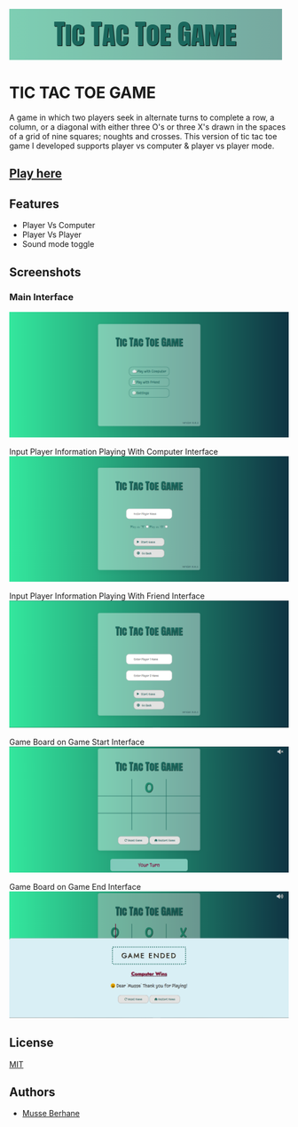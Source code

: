 
![Logo](https://github.com/M21-BER/TIC-TAC-TOE-GAME/blob/main/demo/logo.PNG?raw=true)

#  TIC TAC TOE GAME 

A game in which two players seek in alternate turns to complete a row, a column, or a diagonal with either three O's or three X's drawn in the spaces of a grid of nine squares; noughts and crosses. This version of tic tac toe game I developed supports player vs computer & player vs player mode.

## [Play here](https://www.github.com/M21-BER)




## Features

- Player Vs Computer
- Player Vs Player
- Sound mode toggle

## Screenshots

### Main Interface
![Main Interface](https://github.com/M21-BER/TIC-TAC-TOE-GAME/blob/main/demo/s1.PNG?raw=true)

Input Player Information Playing With Computer Interface
![Input Player Information Playing With Computer Interface](https://github.com/M21-BER/TIC-TAC-TOE-GAME/blob/main/demo/s2.PNG?raw=true)

Input Player Information Playing With Friend Interface
![Input Player Information Playing With Friend Interface](https://github.com/M21-BER/TIC-TAC-TOE-GAME/blob/main/demo/s5.PNG?raw=true)


Game Board on Game Start Interface
![Game Board on Game Start Interface](https://github.com/M21-BER/TIC-TAC-TOE-GAME/blob/main/demo/s3.PNG?raw=true)

Game Board on Game End Interface
![Game Board on Game End Interface](https://github.com/M21-BER/TIC-TAC-TOE-GAME/blob/main/demo/s4.PNG?raw=true)


## License

[MIT](https://choosealicense.com/licenses/mit/)


## Authors

- [Musse Berhane](https://www.github.com/M21-BER)

